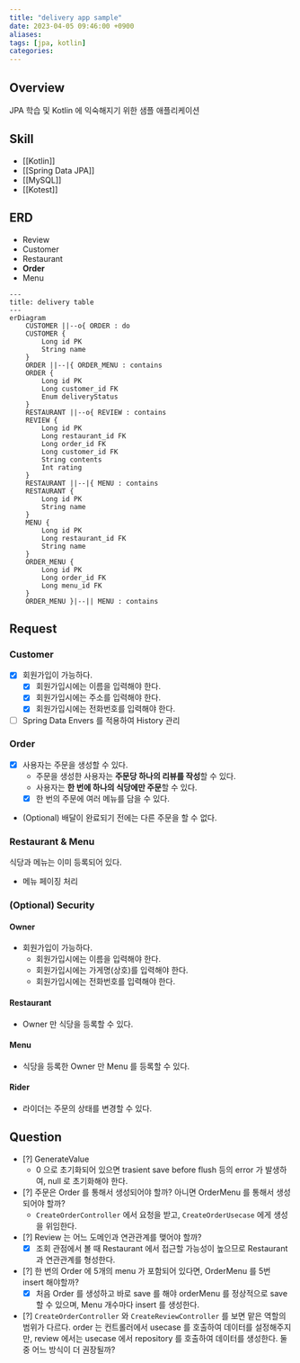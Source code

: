 ```yaml
---
title: "delivery app sample"
date: 2023-04-05 09:46:00 +0900
aliases: 
tags: [jpa, kotlin]
categories: 
---
```


## Overview

JPA 학습 및 Kotlin 에 익숙해지기 위한 샘플 애플리케이션

## Skill

- [[Kotlin]]
- [[Spring Data JPA]]
- [[MySQL]]
- [[Kotest]]

## ERD

- Review
- Customer
- Restaurant
- **Order**
- Menu

```mermaid
---
title: delivery table
---
erDiagram
    CUSTOMER ||--o{ ORDER : do
    CUSTOMER {
        Long id PK
        String name
    }
    ORDER ||--|{ ORDER_MENU : contains
    ORDER {
        Long id PK
        Long customer_id FK
        Enum deliveryStatus
    }
    RESTAURANT ||--o{ REVIEW : contains
    REVIEW {
        Long id PK
        Long restaurant_id FK
        Long order_id FK
        Long customer_id FK
        String contents
        Int rating
    }
    RESTAURANT ||--|{ MENU : contains
    RESTAURANT {
        Long id PK
        String name
    }
    MENU {
        Long id PK
        Long restaurant_id FK
        String name
    }
    ORDER_MENU {
        Long id PK
        Long order_id FK
        Long menu_id FK
    }
    ORDER_MENU }|--|| MENU : contains
```

## Request

### Customer

- [x] 회원가입이 가능하다.
    - [x] 회원가입시에는 이름을 입력해야 한다.
    - [x] 회원가입시에는 주소를 입력해야 한다.
    - [x] 회원가입시에는 전화번호를 입력해야 한다.
- [ ] Spring Data Envers 를 적용하여 History 관리

### Order

- [x] 사용자는 주문을 생성할 수 있다.
    - 주문을 생성한 사용자는 **주문당 하나의 리뷰를 작성**할 수 있다.
    - 사용자는 **한 번에 하나의 식당에만 주문**할 수 있다.
    - [x] 한 번의 주문에 여러 메뉴를 담을 수 있다.
- (Optional) 배달이 완료되기 전에는 다른 주문을 할 수 없다.

### Restaurant & Menu

식당과 메뉴는 이미 등록되어 있다.

- 메뉴 페이징 처리

### (Optional) Security

#### Owner

- 회원가입이 가능하다.
    - 회원가입시에는 이름을 입력해야 한다.
    - 회원가입시에는 가게명(상호)를 입력해야 한다.
    - 회원가입시에는 전화번호를 입력해야 한다.

#### Restaurant

- Owner 만 식당을 등록할 수 있다.

#### Menu

- 식당을 등록한 Owner 만 Menu 를 등록할 수 있다.

#### Rider

- 라이더는 주문의 상태를 변경할 수 있다.

## Question

- [?] GenerateValue
    - 0 으로 초기화되어 있으면 trasient save before flush 등의 error 가 발생하여, null 로 초기화해야 한다.
- [?] 주문은 Order 를 통해서 생성되어야 할까? 아니면 OrderMenu 를 통해서 생성되어야 할까?
    - `CreateOrderController` 에서 요청을 받고, `CreateOrderUsecase` 에게 생성을 위임한다.
- [?] Review 는 어느 도메인과 연관관계를 맺어야 할까?
    - [x] 조회 관점에서 볼 때 Restaurant 에서 접근할 가능성이 높으므로 Restaurant 과 연관관계를 형성한다.
- [?] 한 번의 Order 에 5개의 menu 가 포함되어 있다면, OrderMenu 를 5번 insert 해야할까?
    - [x] 처음 Order 를 생성하고 바로 save 를 해야 orderMenu 를 정상적으로 save 할 수 있으며, Menu 개수마다 insert 를 생성한다.
- [?] `CreateOrderController` 와 `CreateReviewController` 를 보면 맡은 역할의 범위가 다르다. order 는 컨트롤러에서 usecase 를 호출하여 데이터를 설정해주지만, review 에서는 usecase 에서 repository 를 호출하여 데이터를 생성한다. 둘 중 어느 방식이 더 권장될까?
